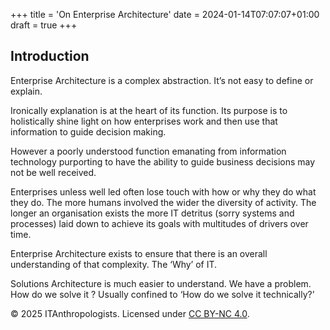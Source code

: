 +++
title = 'On Enterprise Architecture'
date = 2024-01-14T07:07:07+01:00
draft = true
+++
## Introduction

Enterprise Architecture is a complex abstraction. It’s not easy to define or explain.

Ironically explanation is at the heart of its function. Its purpose is to holistically shine light on how enterprises work and then use that information to guide decision making.

However a poorly understood function emanating from information technology purporting to have the ability to guide business decisions may not be well received.

Enterprises unless well led often lose touch with how or why they do what they do. The more humans involved the wider the diversity of activity. The longer an organisation exists the more IT detritus (sorry systems and processes) laid down to achieve its goals with multitudes of drivers over time. 

Enterprise Architecture exists to ensure that there is an overall understanding of that complexity. The ‘Why’ of IT.

Solutions Architecture is much easier to understand. We have a problem. How do we solve it ? Usually confined to ‘How do we solve it technically?’ 

© 2025 ITAnthropologists. Licensed under [CC BY-NC 4.0](https://creativecommons.org/licenses/by-nc/4.0/).